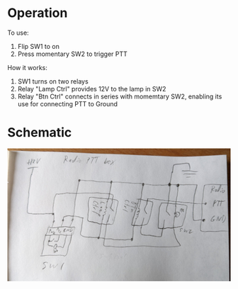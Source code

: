 # Operation
To use:
1. Flip SW1 to on
2. Press momentary SW2 to trigger PTT

How it works:
1. SW1 turns on two relays
2. Relay "Lamp Ctrl" provides 12V to the lamp in SW2
3. Relay "Btn Ctrl" connects in series with momemtary SW2, enabling its use for connecting PTT to Ground

# Schematic
![](img/ptt_box_schematic.jpg)

